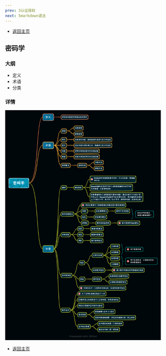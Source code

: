```yaml
---
prev: 3认证授权
next: 5markdown语法
---
```

* [返回主页](../home.md)
## 密码学
### 大纲
+ 定义
+ 术语
+ 分类
### 详情
![](../../picture/0/4密码学.png)
* [返回主页](../home.md)